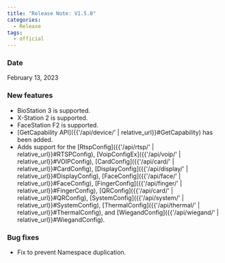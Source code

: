 ```yaml
---
title: "Release Note: V1.5.0"
categories:
  - Release
tags:
  - official
---
```


### Date
February 13, 2023

### New features

* BioStation 3 is supported.
* X-Station 2 is supported.
* FaceStation F2 is supported.
* [GetCapability API]({{'/api/device/' | relative_url}}#GetCapability) has been added.
* Adds support for the [RtspConfig]({{'/api/rtsp/' | relative_url}}#RTSPConfig), [VoipConfigEx]({{'/api/voip/' | relative_url}}#VOIPConfig), [CardConfig]({{'/api/card/' | relative_url}}#CardConfig), [DisplayConfig]({{'/api/display/' | relative_url}}#DisplayConfig), [FaceConfig]({{'/api/face/' | relative_url}}#FaceConfig), [FingerConfig]({{'/api/finger/' | relative_url}}#FingerConfig), 
[QRConfig]({{'/api/card/' | relative_url}}#QRConfig), [SystemConfig]({{'/api/system/' | relative_url}}#SystemConfig), [ThermalConfig]({{'/api/thermal/' | relative_url}}#ThermalConfig), and [WiegandConfig]({{'/api/wiegand/' | relative_url}}#WiegandConfig).

### Bug fixes

* Fix to prevent Namespace duplication.
